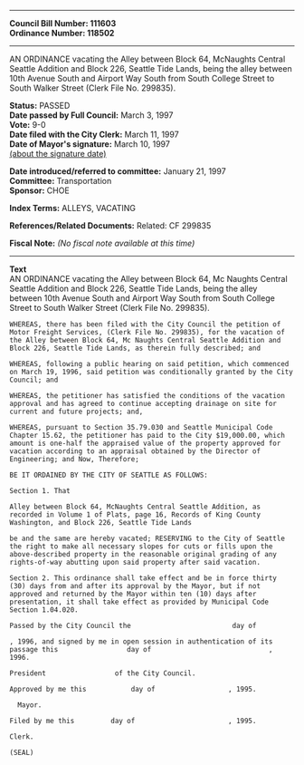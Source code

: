 * * * * *  
  
**Council Bill Number: [](#h0)[](#h2)111603**   
**Ordinance Number: 118502**  
  
* * * * *  
  
AN ORDINANCE vacating the Alley between Block 64, McNaughts Central Seattle Addition and Block 226, Seattle Tide Lands, being the alley between 10th Avenue South and Airport Way South from South College Street to South Walker Street (Clerk File No. 299835).  
  
**Status:** PASSED   
**Date passed by Full Council:** March 3, 1997   
**Vote:** 9-0   
**Date filed with the City Clerk:** March 11, 1997   
**Date of Mayor's signature:** March 10, 1997   
[(about the signature date)](/~public/approvaldate.htm)   
  
  
**Date introduced/referred to committee:** January 21, 1997   
**Committee:** Transportation   
**Sponsor:** CHOE   
  
**Index Terms:** ALLEYS, VACATING  
  
**References/Related Documents:** Related: CF 299835  
  
**Fiscal Note:** *(No fiscal note available at this time)*  
  
* * * * *  
  
**Text**  
    AN ORDINANCE vacating the Alley between Block 64, Mc Naughts Central  
    Seattle Addition and Block 226, Seattle Tide Lands, being the alley  
    between 10th Avenue South and Airport Way South from  South College  
    Street to South Walker Street (Clerk File No. 299835).  
  
    WHEREAS, there has been filed with the City Council the petition of  
    Motor Freight Services, (Clerk File No. 299835), for the vacation of  
    the Alley between Block 64, Mc Naughts Central Seattle Addition and  
    Block 226, Seattle Tide Lands, as therein fully described; and  
  
    WHEREAS, following a public hearing on said petition, which commenced  
    on March 19, 1996, said petition was conditionally granted by the City  
    Council; and  
  
    WHEREAS, the petitioner has satisfied the conditions of the vacation  
    approval and has agreed to continue accepting drainage on site for  
    current and future projects; and,  
  
    WHEREAS, pursuant to Section 35.79.030 and Seattle Municipal Code  
    Chapter 15.62, the petitioner has paid to the City $19,000.00, which  
    amount is one-half the appraised value of the property approved for  
    vacation according to an appraisal obtained by the Director of  
    Engineering; and Now, Therefore;  
  
    BE IT ORDAINED BY THE CITY OF SEATTLE AS FOLLOWS:  
  
    Section 1. That  
  
    Alley between Block 64, McNaughts Central Seattle Addition, as  
    recorded in Volume 1 of Plats, page 16, Records of King County  
    Washington, and Block 226, Seattle Tide Lands  
  
    be and the same are hereby vacated; RESERVING to the City of Seattle  
    the right to make all necessary slopes for cuts or fills upon the  
    above-described property in the reasonable original grading of any  
    rights-of-way abutting upon said property after said vacation.  
  
    Section 2. This ordinance shall take effect and be in force thirty  
    (30) days from and after its approval by the Mayor, but if not  
    approved and returned by the Mayor within ten (10) days after  
    presentation, it shall take effect as provided by Municipal Code  
    Section 1.04.020.  
  
    Passed by the City Council the                         day of  
  
    , 1996, and signed by me in open session in authentication of its  
    passage this                 day of                             ,  
    1996.  
  
    President                 of the City Council.  
  
    Approved by me this           day of                  , 1995.  
  
      Mayor.  
  
    Filed by me this         day of                       , 1995.  
  
    Clerk.  
  
    (SEAL)  
